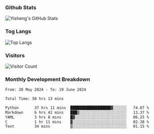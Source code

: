 ### Github Stats
![Yisheng's GitHub Stats](https://github-readme-stats-9qabuvhk1-gongyisheng.vercel.app/api?username=gongyisheng&count_private=true&show_icons=true)
### Tog Langs
![Top Langs](https://github-readme-stats-9qabuvhk1-gongyisheng.vercel.app/api/top-langs/?username=gongyisheng&layout=compact)
### Visitors
![Visitor Count](https://profile-counter.glitch.me/gongyisheng/count.svg)
### Monthly Development Breakdown
<!--START_SECTION:waka-->

```txt
From: 20 May 2024 - To: 19 June 2024

Total Time: 50 hrs 13 mins

Python       37 hrs 11 mins  ██████████████████▓░░░░░░   74.07 %
Markdown     6 hrs 42 mins   ███▒░░░░░░░░░░░░░░░░░░░░░   13.37 %
YAML         3 hrs 8 mins    █▓░░░░░░░░░░░░░░░░░░░░░░░   06.25 %
C            1 hr 11 mins    ▓░░░░░░░░░░░░░░░░░░░░░░░░   02.38 %
Text         34 mins         ▒░░░░░░░░░░░░░░░░░░░░░░░░   01.15 %
```

<!--END_SECTION:waka-->
